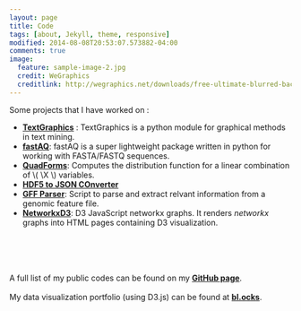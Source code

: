 ```yaml
---
layout: page
title: Code
tags: [about, Jekyll, theme, responsive]
modified: 2014-08-08T20:53:07.573882-04:00
comments: true
image:
  feature: sample-image-2.jpg
  credit: WeGraphics
  creditlink: http://wegraphics.net/downloads/free-ultimate-blurred-background-pack/
---
```

Some projects that I have worked on : 

- [**TextGraphics**](http://jverma.github.io/TextGraphics/) : TextGraphics is a python module for graphical methods in text mining. 
- [**fastAQ**](http://jverma.github.io/fastAQ/): fastAQ is a super lightweight package written in python for working with FASTA/FASTQ sequences.
- [**QuadForms**](https://github.com/Jverma/QuadForms): Computes the distribution function for a linear combination of \\( \X \\) variables.
- [**HDF5 to JSON COnverter**](https://github.com/Jverma/HDF5-to-JSON-converter)
- [**GFF Parser**](https://github.com/Jverma/GFF-Parser): Script to parse and extract relvant information from a genomic feature file.
- [**NetworkxD3**](https://github.com/Jverma/NetworkxD3): D3 JavaScript networkx graphs. It renders *networkx* graphs into HTML pages containing D3 visualization.

<br><br>
<br><br>
A full list of my public codes can be found on my [**GitHub page**](https://github.com/Jverma).
<br><br>
My data visualization portfolio (using D3.js) can be found at [**bl.ocks**](http://bl.ocks.org/Jverma).